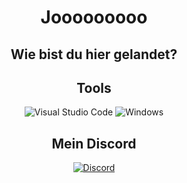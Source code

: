<div align="center">

# Jooooooooo 

 ## **Wie bist du hier gelandet?**   
    

##  **Tools**
<div align="center">
    <img src="https://img.shields.io/badge/VS%20Code-007ACC?style=flat-square&logo=visual-studio-code&logoColor=white" alt="Visual Studio Code">
    <img src="https://img.shields.io/badge/Windows-0078D6?style=flat-square&logo=windows&logoColor=white" alt="Windows">
</div>



##  **Mein Discord**
<div align="center">
    <a href="https://discord.com/users/ateismos" target="_blank">
        <img src="https://img.shields.io/badge/Discord-5865F2?style=flat-square&logo=discord&logoColor=white" alt="Discord">
</div>

